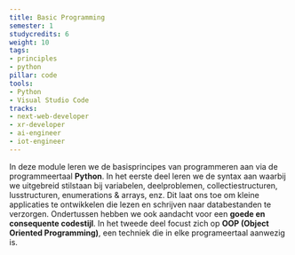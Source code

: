 ```yaml
---
title: Basic Programming
semester: 1
studycredits: 6
weight: 10
tags:
- principles
- python
pillar: code
tools:
- Python
- Visual Studio Code
tracks:
- next-web-developer
- xr-developer
- ai-engineer
- iot-engineer
---
```


In deze module leren we de basisprincipes van programmeren aan via de programmeertaal **Python**. In het eerste deel leren we de syntax aan waarbij we uitgebreid stilstaan bij variabelen, deelproblemen, collectiestructuren, lusstructuren, enumerations & arrays, enz. Dit laat ons toe om kleine applicaties te ontwikkelen die lezen en schrijven naar databestanden te verzorgen. Ondertussen hebben we ook aandacht voor een **goede en consequente codestijl**. In het tweede deel focust zich op **OOP (Object Oriented Programming)**, een techniek die in elke programeertaal aanwezig is.
